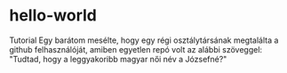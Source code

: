 # hello-world
Tutorial
Egy barátom mesélte, hogy egy régi osztálytársának megtalálta a github felhasználóját, amiben egyetlen repó volt az alábbi szöveggel:
"Tudtad, hogy a leggyakoribb magyar női név a Józsefné?"
